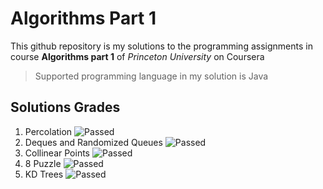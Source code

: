 # Algorithms Part 1
This github repository is my solutions to the programming assignments in course **Algorithms part 1** of _Princeton University_ on Coursera 
> Supported programming language in my solution is Java
## Solutions Grades
1. Percolation ![Passed](https://img.shields.io/badge/Passed-91%25-green)
2. Deques and Randomized Queues ![Passed](https://img.shields.io/badge/Passed-87%25-green)
3. Collinear Points ![Passed](https://img.shields.io/badge/Passed-97%25-green)
4. 8 Puzzle ![Passed](https://img.shields.io/badge/Passed-99%25-green)
5. KD Trees ![Passed](https://img.shields.io/badge/Passed-84%25-green)
